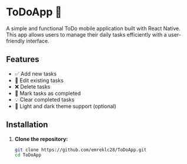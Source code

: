 # ToDoApp 📝

A simple and functional ToDo mobile application built with React Native. This app allows users to manage their daily tasks efficiently with a user-friendly interface.

## Features

- ✅ Add new tasks  
- 📝 Edit existing tasks  
- ❌ Delete tasks  
- 📌 Mark tasks as completed  
- 💡 Clear completed tasks  
- 🌙 Light and dark theme support (optional)


## Installation

1. **Clone the repository:**
   ```bash
   git clone https://github.com/emreklc28/ToDoApp.git
   cd ToDoApp
